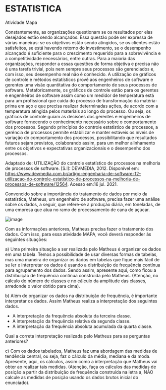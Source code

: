 # ESTATISTICA
Atividade Mapa

Constantemente, as organizações questionam se os resultados por elas desejados estão sendo alcançados. Essa questão pode ser expressa de várias maneiras: se os objetivos estão sendo atingidos, se os clientes estão satisfeitos, se está havendo retorno do investimento, se o desempenho alcançado é suficiente para o crescimento requerido para a sobrevivência e a competitividade necessários, entre outras. Para a maioria das organizações, responder a essas questões de forma objetiva e precisa não é uma tarefa trivial, pois nem sempre seus processos são gerenciados e, com isso, seu desempenho real não é conhecido. 
A utilização de gráficos de controle e métodos estatísticos provê aos engenheiros de software e gerentes uma visão quantitativa do comportamento de seus processos de software. Metaforicamente, os gráficos de controle estão para os gerentes e engenheiros de software assim como um medidor de temperatura está para um profissional que cuida do processo de transformação da matéria-prima em aço e que precisa realizar determinadas ações, de acordo com a temperatura atingida pelos materiais ao longo do processo. Ou seja, os gráficos de controle guiam as decisões dos gerentes e engenheiros de software fornecendo o conhecimento necessário sobre o comportamento dos processos. Segundo princípios do controle estatístico de processos, a gerência de processos permite estabilizar e manter estáveis os níveis de variação do comportamento dos processos, possibilitando que resultados futuros sejam previstos, colaborando assim, para um melhor alinhamento entre os objetivos e expectativas organizacionais e o desempenho dos processos. 

Adaptado de: UTILIZAÇÃO do controle estatístico de processos na melhoria de processos de software. [S.l]: DEVMEDIA, 2012. Disponível em: https://www.devmedia.com.br/artigo-engenharia-de-software-12-utilizacao-do-controle-estatistico-de-processos-na-melhoria-de-processos-de-software/12564. Acesso em:16 jul. 2021. 

Convencido sobre a importância do tratamento de dados por meio da estatística, Matheus, um engenheiro de software, precisa fazer uma análise sobre os dados, a seguir, que refere-se à produção diária, em toneladas, de uma empresa que atua no ramo de processamento de cana de açúcar. 


![image](https://user-images.githubusercontent.com/73788864/162230011-e0c22d13-f620-4df5-8b60-ce5c32318f03.png)

Com as informações anteriores, Matheus precisa fazer o tratamento dos dados. Com isso, para essa atividade MAPA, você deverá responder às seguintes situações:

a) Uma primeira situação a ser realizada pelo Matheus é organizar os dados em uma tabela. Temos a possibilidade de usar diversas formas de tabelas, mas uma maneira de organizar os dados em tabelas que fique mais fácil de se ler e interpretar os dados é usando a distribuição de frequência contínua para agrupamento dos dados. Sendo assim, apresente aqui, como ficou a distribuição de frequência contínua construída pelo Matheus. (Atenção, no cálculo do número de classes e no cálculo da amplitude das classes, arredonde o valor obtido para cima). 

b) Além de organizar os dados na distribuição de frequência, é importante interpretar os dados. Assim Matheus realiza a interpretação dos seguintes dados.
- A interpretação da frequência absoluta da terceira classe.
- A interpretação da frequência relativa da segunda classe.
- A interpretação da frequência absoluta acumulada da quarta classe.

Qual a correta interpretação realizada pelo Matheus para as perguntas anteriores?

c) Com os dados tabelados, Matheus faz uma abordagem das medidas de tendência central, ou seja, faz o cálculo da média, mediana e da moda. Apresente, aqui, os cálculos, assim como a interpretação que Matheus vai obter ao realizar tais medidas. (Atenção, faça os cálculos das medidas de posição a partir da distribuição de frequência construída na letra a, NÃO calcule as medidas de posição usando os dados brutos inicial do enunciado). 
